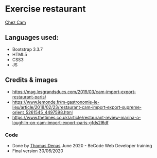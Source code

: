 # Exercise restaurant

[Chez Cam](https://thdepas.github.io/restaurant-css-framework)


## Languages used:

- Bootstrap 3.3.7
- HTML5
- CSS3
- JS

## Credits & images

- https://mag.lesgrandsducs.com/2019/03/cam-import-export-restaurant-paris/
- https://www.lemonde.fr/m-gastronomie-le-lieu/article/2018/02/23/restaurant-cam-import-export-supreme-orient_5261545_4497598.html
- https://www.thetimes.co.uk/article/restaurant-review-marina-o-loughlin-on-cam-import-export-paris-gfds2l6df

### Code

- Done by [Thomas Depas](https://github.com/Thdepas) June 2020 - BeCode Web Developer training
- Final version 30/06/2020
